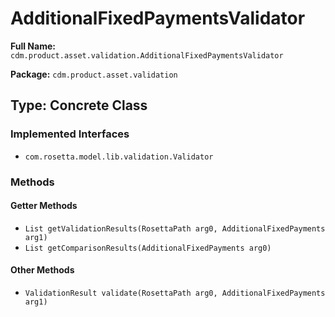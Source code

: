 # AdditionalFixedPaymentsValidator

**Full Name:** `cdm.product.asset.validation.AdditionalFixedPaymentsValidator`

**Package:** `cdm.product.asset.validation`

## Type: Concrete Class

### Implemented Interfaces

- `com.rosetta.model.lib.validation.Validator`

### Methods

#### Getter Methods

- `List getValidationResults(RosettaPath arg0, AdditionalFixedPayments arg1)`
- `List getComparisonResults(AdditionalFixedPayments arg0)`

#### Other Methods

- `ValidationResult validate(RosettaPath arg0, AdditionalFixedPayments arg1)`

